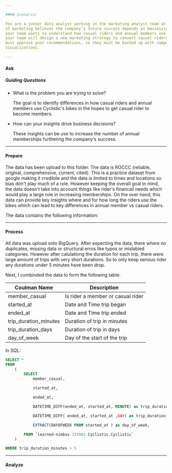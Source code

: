 ```yaml
---

#### Scenario:

You are a junior data analyst working in the marketing analyst team at Cyclistic, a bike-share company in Chicago. The director
of marketing believes the company’s future success depends on maximizing the number of annual memberships. Therefore,
your team wants to understand how casual riders and annual members use Cyclistic bikes differently. From these insights,
your team will design a new marketing strategy to convert casual riders into annual members. But first, Cyclistic executives
must approve your recommendations, so they must be backed up with compelling data insights and professional data
visualizations.

---
```


#### Ask
##### Guiding Questions
* What is the problem you are trying to solve?

    The goal is to identify differences in how casual riders and annual members use Cyclistic's bikes in the hopes to get casual rider to become members.
    
* How can your insights drive business decisions?
    
    These insights can be use to increase the number of annual memberships furthering the company's success.

---

#### Prepare
The data has been upload to this folder. The data is ROCCC (reliable, original, comprehensive, current, cited). This is a practice dataset from google 
making it credibile and the data is limited to times and locations so bias don't play much of a role. 
However keeping the overall goal in mind, the data doesn't take into account things like rider's financail needs 
which would play a large role in increasing memberships. 
On the over hand, this data can provide key insights where and for how long the riders use the bikes 
which can lead to key differences in annual member vs casual riders. 

The data contains the following information:


---

#### Process
All data was upload onto BigQuery. After expecting the data, there where no duplicates, missing data or structural erros like typos or mislabled categories. However after calulationg the duration for each trip, there were large amount of trips with very short durations. So to only keep serious rider any durations under 5 minutes have been drop. 

Next, I combinded the data to form the following table:

| Coulman Name | Description |
| ------------ | ----------- |
| member_casual | Is rider a member or casual rider|
| started_at | Date and Time trip began|
| ended_at   | Date and Time trip ended |
| trip_duration_minutes | Duration of trip in minutes|
| trip_duration_days   | Duration of trip in days
| day_of_week | Day of the start of the trip|

In SQL:

```sql
SELECT *
FROM 
    (
        SELECT 
            member_casual,

            started_at,

            ended_at,

            DATETIME_DIFF(ended_at, started_at, MINUTE) as trip_duration_minutes,

            DATETIME_DIFF( ended_at, started_at ,DAY) as trip_duration_days,

            EXTRACT(DAYOFWEEK FROM started_at ) as day_of_week,

        FROM `learned-nimbus-333802.Cyclistic.Cyclistic`
    )

WHERE trip_duration_minutes > 5
```

---

#### Analyze 

